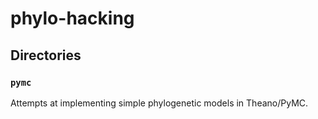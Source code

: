 # phylo-hacking

## Directories

### `pymc`

Attempts at implementing simple phylogenetic models in Theano/PyMC. 
